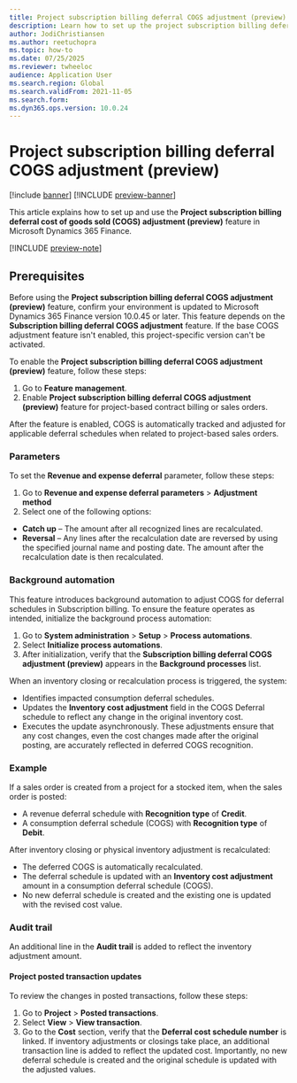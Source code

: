 ```yaml
---
title: Project subscription billing deferral COGS adjustment (preview)
description: Learn how to set up the project subscription billing deferral COGS adjustment feature in Microsoft Dynamics 365 Finance. 
author: JodiChristiansen
ms.author: reetuchopra
ms.topic: how-to
ms.date: 07/25/2025
ms.reviewer: twheeloc
audience: Application User
ms.search.region: Global
ms.search.validFrom: 2021-11-05
ms.search.form: 
ms.dyn365.ops.version: 10.0.24
---
```


# Project subscription billing deferral COGS adjustment (preview)

[!include [banner](../includes/banner.md)]
[!INCLUDE [preview-banner](~/../shared-content/shared/preview-includes/preview-banner.md)]

This article explains how to set up and use the **Project subscription billing deferral cost of goods sold (COGS) adjustment (preview)** feature in Microsoft Dynamics 365 Finance. 

[!INCLUDE [preview-note](~/../shared-content/shared/preview-includes/preview-note-d365.md)]

## Prerequisites
Before using the **Project subscription billing deferral COGS adjustment (preview)** feature, confirm your environment is updated to Microsoft Dynamics 365 Finance version 10.0.45 or later. This feature depends on the **Subscription billing deferral COGS adjustment** feature. If the base COGS adjustment feature isn't enabled, this project-specific version can't be activated. 

To enable the **Project subscription billing deferral COGS adjustment (preview)** feature, follow these steps:
1. Go to **Feature management**.
2. Enable **Project subscription billing deferral COGS adjustment (preview)** feature for project-based contract billing or sales orders. 
  
After the feature is enabled, COGS is automatically tracked and adjusted for applicable deferral schedules when related to project-based sales orders.

### Parameters
To set the **Revenue and expense deferral** parameter, follow these steps:
1. Go to **Revenue and expense deferral parameters** > **Adjustment method**
2. Select one of the following options: 
 - **Catch up** – The amount after all recognized lines are recalculated.
 - **Reversal** – Any lines after the recalculation date are reversed by using the specified journal name and posting date. The amount after the recalculation date is then recalculated.

### Background automation
This feature introduces background automation to adjust COGS for deferral schedules in Subscription billing. 
To ensure the feature operates as intended, initialize the background process automation:
1.	Go to **System administration** > **Setup** > **Process automations**.
2.	Select **Initialize process automations**.
3.	After initialization, verify that the **Subscription billing deferral COGS adjustment (preview)** appears in the **Background processes** list.

When an inventory closing or recalculation process is triggered, the system:
 - Identifies impacted consumption deferral schedules.
 - Updates the **Inventory cost adjustment** field in the COGS Deferral schedule to reflect any change in the original inventory cost.
 - Executes the update asynchronously.
These adjustments ensure that any cost changes, even the cost changes made after the original posting, are accurately reflected in deferred COGS recognition.

### Example
If a sales order is created from a project for a stocked item, when the sales order is posted: 
 - A revenue deferral schedule with **Recognition type** of **Credit**.
 - A consumption deferral schedule (COGS) with **Recognition type** of **Debit**.

After inventory closing or physical inventory adjustment is recalculated:
 - The deferred COGS is automatically recalculated.
 - The deferral schedule is updated with an **Inventory cost adjustment** amount in a consumption deferral schedule (COGS).
 - No new deferral schedule is created and the existing one is updated with the revised cost value.

### Audit trail
An additional line in the **Audit trail** is added to reflect the inventory adjustment amount. 

#### Project posted transaction updates
To review the changes in posted transactions, follow these steps:
1. Go to **Project** > **Posted transactions**.
2. Select **View** > **View transaction**.
3. Go to the **Cost** section, verify that the **Deferral cost schedule number** is linked.
If inventory adjustments or closings take place, an additional transaction line is added to reflect the updated cost. Importantly, no new deferral schedule is created and the original schedule is updated with the adjusted values.



